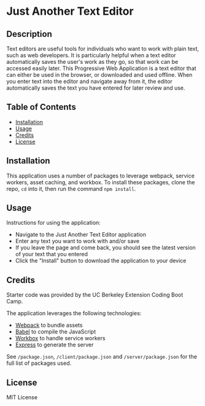 # Just Another Text Editor

## Description

Text editors are useful tools for individuals who want to work with plain text, such as web developers. It is particularly helpful when a text editor automatically saves the user's work as they go, so that work can be accessed easily later. This Progressive Web Application is a text editor that can either be used in the browser, or downloaded and used offline. When you enter text into the editor and navigate away from it, the editor automatically saves the text you have entered for later review and use.

## Table of Contents

- [Installation](#installation)
- [Usage](#usage)
- [Credits](#credits)
- [License](#license)

## Installation

This application uses a number of packages to leverage webpack, service workers, asset caching, and workbox. To install these packages, clone the repo, `cd` into it, then run the command `npm install`.

## Usage

Instructions for using the application:
- Navigate to the Just Another Text Editor application
- Enter any text you want to work with and/or save
- If you leave the page and come back, you should see the latest version of your text that you entered
- Click the "Install" button to download the application to your device

## Credits

Starter code was provided by the UC Berkeley Extension Coding Boot Camp.

The application leverages the following technologies:
- [Webpack](https://webpack.js.org/) to bundle assets
- [Babel](https://babeljs.io/) to compile the JavaScript
- [Workbox](https://developer.chrome.com/docs/workbox/) to handle service workers
- [Express](https://www.npmjs.com/package/express) to generate the server

See `/package.json`, `/client/package.json` and `/server/package.json` for the full list of packages used.

## License

MIT License